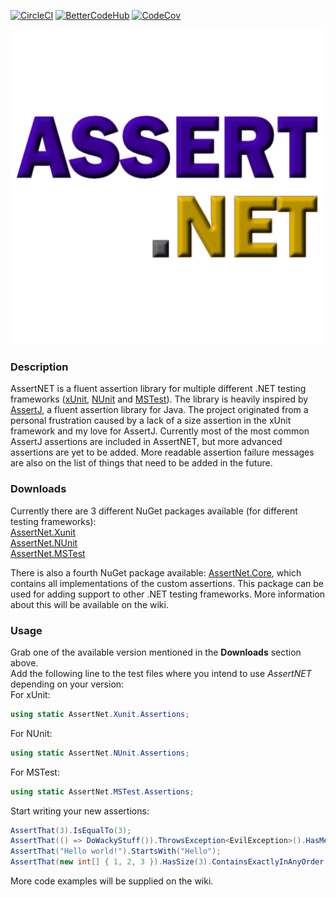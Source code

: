 [![CircleCI](https://circleci.com/gh/CptWesley/AssertNET.svg?style=shield)](https://circleci.com/gh/CptWesley/AssertNET)
[![BetterCodeHub](https://bettercodehub.com/edge/badge/CptWesley/AssertNET?branch=master)](https://bettercodehub.com/results/CptWesley/AssertNET)
[![CodeCov](https://codecov.io/gh/CptWesley/AssertNET/branch/master/graph/badge.svg)](https://codecov.io/gh/CptWesley/AssertNET/)

![AssertNET](https://raw.githubusercontent.com/CptWesley/AssertNET/master/logo.png)
### Description
AssertNET is a fluent assertion library for multiple different .NET testing frameworks ([xUnit](https://xunit.github.io/), [NUnit](http://nunit.org/) and [MSTest](https://github.com/Microsoft/testfx)). The library is heavily inspired by [AssertJ](http://joel-costigliola.github.io/assertj/), a fluent assertion library for Java. The project originated from a personal frustration caused by a lack of a size assertion in the xUnit framework and my love for AssertJ. Currently most of the most common AssertJ assertions are included in AssertNET, but more advanced assertions are yet to be added. More readable assertion failure messages are also on the list of things that need to be added in the future.

### Downloads
Currently there are 3 different NuGet packages available (for different testing frameworks):  
[AssertNet.Xunit](https://www.nuget.org/packages/AssertNet.Xunit/)  
[AssertNet.NUnit](https://www.nuget.org/packages/AssertNet.NUnit/)  
[AssertNet.MSTest](https://www.nuget.org/packages/AssertNet.MSTest/)  
  
There is also a fourth NuGet package available: [AssertNet.Core](https://www.nuget.org/packages/AssertNet.Core/), which contains all implementations of the custom assertions. This package can be used for adding support to other .NET testing frameworks. More information about this will be available on the wiki.

### Usage
Grab one of the available version mentioned in the __Downloads__ section above.  
Add the following line to the test files where you intend to use _AssertNET_ depending on your version:  
For xUnit:  
```cs
using static AssertNet.Xunit.Assertions;
```  
For NUnit:  
```cs
using static AssertNet.NUnit.Assertions;
```  
For MSTest:  
```cs
using static AssertNet.MSTest.Assertions;
```  
Start writing your new assertions:
```cs
AssertThat(3).IsEqualTo(3);
AssertThat(() => DoWackyStuff()).ThrowsException<EvilException>().HasMessage("Something bad went wrong.");
AssertThat("Hello world!").StartsWith("Hello");
AssertThat(new int[] { 1, 2, 3 }).HasSize(3).ContainsExactlyInAnyOrder(2, 3, 1);
```
More code examples will be supplied on the wiki.
